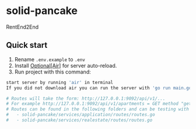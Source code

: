 # solid-pancake

RentEnd2End

## Quick start

1. Rename `.env.example` to `.env`
2. Install [Optional[Air]](https://github.com/cosmtrek/air) for server auto-reload.
3. Run project with this command:

```bash
start server by running 'air' in terminal 
If you did not download air you can run the server with 'go run main.go' from the root directory

# Routes will take the form: http://127.0.0.1:9092/api/v1/...
# For example http://127.0.0.1:9092/api/v1/apartments = GET method "get all apartments"
# Routes can be found in the following folders and can be testing with curl or Postman:
#   - solid-pancake/services/application/routes/routes.go
#   - solid-pancake/services/realestate/routes/routes.go
```